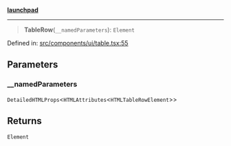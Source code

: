 [**launchpad**](index.md)

***

> **TableRow**(`__namedParameters`): `Element`

Defined in: [src/components/ui/table.tsx:55](https://github.com/victorbratov/launchpad/blob/35b0965dd86b05a55a9206d809917613bd599c25/src/components/ui/table.tsx#L55)

## Parameters

### \_\_namedParameters

`DetailedHTMLProps`\<`HTMLAttributes`\<`HTMLTableRowElement`\>\>

## Returns

`Element`
